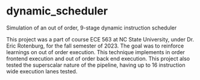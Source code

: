 # dynamic_scheduler
Simulation of an out of order, 9-stage dynamic instruction scheduler

This project was a part of course ECE 563 at NC State University, under Dr. Eric Rotenburg, for the fall semester of 2023. The goal was to reinforce learnings on out of order execution.
This technique implements in order frontend execution and out of order back end execution.
This project also tested the superscalar nature of the pipeline, having up to 16 instruction wide execution lanes tested.
